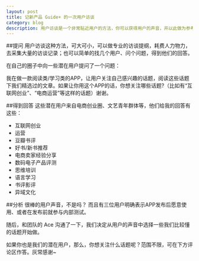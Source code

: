 ```yaml
---
layout: post
title: 记新产品 Guide+ 的一次用户访谈
category: blog
description: 用户访谈是一个非常贴近用户的方法，你可以获得用户的声音，并以此做为参考。
---
```


##提问
用户访谈这种方法，可大可小，可以做专业的访谈提纲，耗费人力物力，去采集大量的访谈记录；也可以简单的找几个用户、问个问题，得到他们的回答。

在自己的圈子中向一些潜在用户提问了一个问题：

我在做一款阅读类/学习类的APP，让用户关注自己感兴趣的话题，阅读这些话题下我们精选过的文章。如果让你用这个APP的话，你想关注哪些话题?（比如有“互联网创业”、“电商运营”等这样的话题）谢谢。


##得到回答
这些潜在用户来自电商创业圈、文艺青年群体等，他们给我的回答有这些：

+ 互联网创业
+ 运营
+ 豆瓣书评
+ 好书/新书推荐
+ 电商卖家经验分享
+ 数码电子产品评测
+ 思维培训
+ 语言学习
+ 书评影评
+ 异域文化


##分析
很棒的用户声音，不是吗？
而且有三位用户明确表示APP发布后愿意使用、或者在发布前就参与内部测试。

随后，和团队的 Ace 沟通了一下，我们决定从用户的声音中选择一些我们比较懂的话题开始做。

如果你也是我们的潜在用户，那么，你想关注什么话题呢？范围不限，可在下方评论区作答。灰常感谢~

